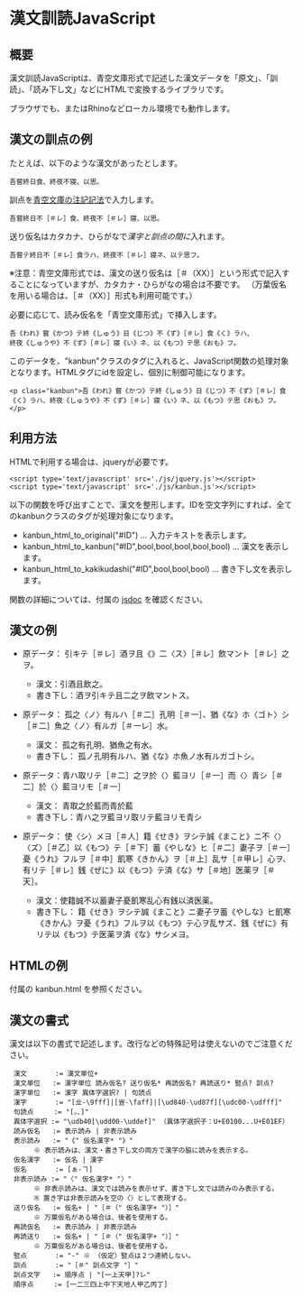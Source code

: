 # 漢文訓読JavaScript

## 概要

漢文訓読JavaScriptは、青空文庫形式で記述した漢文データを「原文」、「訓読」、「読み下し文」などにHTMLで変換するライブラリです。

ブラウザでも、またはRhinoなどローカル環境でも動作します。

## 漢文の訓点の例

たとえば、以下のような漢文があったとします。

    吾嘗終日食、終夜不寝、以思。

訓点を[青空文庫の注記記法](http://kumihan.aozora.gr.jp/kunten.html)で入力します。

    吾嘗終日不［＃レ］食、終夜不［＃レ］寝、以思。

送り仮名はカタカナ、ひらがなで*漢字と訓点の間に*入れます。

    吾嘗テ終日不［＃レ］食ラハ、終夜不［＃レ］寝ネ、以テ思フ。

※注意：青空文庫形式では、漢文の送り仮名は［＃（XX）］という形式で記入することになっていますが、カタカナ・ひらがなの場合は不要です。
（万葉仮名を用いる場合は、［＃（XX）］形式も利用可能です。）

必要に応じて、読み仮名を「青空文庫形式」で挿入します。

    吾《われ》嘗《かつ》テ終《しゅう》日《じつ》不《ず》［＃レ］食《く》ラハ、
    終夜《しゅうや》不《ず》［＃レ］寝《い》ネ、以《もつ》テ思《おも》フ。

このデータを、"kanbun"クラスのタグに入れると、JavaScript関数の処理対象となります。HTMLタグにidを設定し、個別に制御可能になります。

    <p class="kanbun">吾《われ》嘗《かつ》テ終《しゅう》日《じつ》不《ず》［＃レ］食《く》ラハ、終夜《しゅうや》不《ず》［＃レ］寝《い》ネ、以《もつ》テ思《おも》フ。</p>

## 利用方法

HTMLで利用する場合は、jqueryが必要です。

    <script type='text/javascript' src='./js/jquery.js'></script>
    <script type='text/javascript' src='./js/kanbun.js'></script>

以下の関数を呼び出すことで、漢文を整形します。IDを空文字列にすれば、全てのkanbunクラスのタグが処理対象になります。

- kanbun_html_to_original("#ID") … 入力テキストを表示します。
- kanbun_html_to_kanbun("#ID",bool,bool,bool,bool,bool) … 漢文を表示します。
- kanbun_html_to_kakikudashi("#ID",bool,bool,bool) … 書き下し文を表示します。

関数の詳細については、付属の [jsdoc](./doc/index.html) を確認ください。

## 漢文の例

- 原データ： 引キテ［＃レ］酒ヲ且《》二〈ス〉［＃レ］飲マント［＃レ］之ヲ。
    * 漢文：引酒且飲之。
    * 書き下し：酒ヲ引キテ且二之ヲ飲マントス。

- 原データ： 孤之〈ノ〉有ルハ［＃二］孔明［＃一］、猶《な》ホ〈ゴト〉シ［＃二］魚之〈ノ〉有ルガ［＃一レ］水。
    * 漢文： 孤之有孔明、猶魚之有水。
    * 書き下し： 孤ノ孔明有ルハ、猶《な》ホ魚ノ水有ルガゴトシ。

- 原データ：青ハ取リテ［＃二］之ヲ於〈〉藍ヨリ［＃一］而〈〉青シ［＃二］於〈〉藍ヨリモ［＃一］
    * 漢文： 青取之於藍而青於藍
    * 書き下し：青ハ之ヲ藍ヨリ取リテ藍ヨリモ青シ

- 原データ： 使〈シ〉メヨ［＃人］籍《せき》ヲシテ誠《まこと》ニ不〈〉〈ズ〉［＃乙］以《もつ》テ［＃下］蓄《やしな》ヒ［＃二］妻子ヲ［＃一］憂《うれ》フルヲ［＃中］飢寒《きかん》ヲ［＃上］乱サ［＃甲レ］心ヲ、有リテ［＃レ］銭《ぜに》以《もつ》テ済《な》サ［＃地］医薬ヲ［＃天］。
    * 漢文：使籍誠不以蓄妻子憂飢寒乱心有銭以済医薬。
    * 書き下し： 籍《せき》ヲシテ誠《まこと》ニ妻子ヲ蓄《やしな》ヒ飢寒《きかん》ヲ憂《うれ》フルヲ以《もつ》テ心ヲ乱サズ、銭《ぜに》有リテ以《もつ》テ医薬ヲ済《な》サシメヨ。


## HTMLの例

付属の kanbun.html を参照ください。

## 漢文の書式

漢文は以下の書式で記述します。改行などの特殊記号は使えないのでご注意ください。

     漢文       := 漢文単位+
     漢文単位   := 漢字単位 読み仮名? 送り仮名* 再読仮名? 再読送り* 竪点? 訓点?
     漢字単位   := 漢字 異体字選択? | 句読点
     漢字       := "[㐀-\9fff]|[豈-\faff]|[\ud840-\ud87f][\udc00-\udfff]"
     句読点     := "[。、]"
     異体字選択 := "\udb40[\udd00-\uddef]" （異体字選択子：U+E0100...U+E01EF）
     読み仮名   := 表示読み | 非表示読み
     表示読み   := "《" 仮名漢字* "》"
          ※ 表示読みは、漢文・書き下し文の両方で漢字の脇に読みを表示する。
     仮名漢字   := 仮名 | 漢字
     仮名       := [ぁ-ヿ]
     非表示読み := "〈" 仮名漢字* "〉"
          ※ 非表示読みは、漢文では読みを表示せず、書き下し文では読みのみ表示する。
          ※ 置き字は非表示読みを空の〈〉として表現する。
     送り仮名   := 仮名+ | "［＃（" 仮名漢字+ "）］"
          ※ 万葉仮名がある場合は、後者を使用する。
     再読仮名   := 表示読み | 非表示読み
     再読送り   := 仮名+ | "［＃（" 仮名漢字+ "）］"
          ※ 万葉仮名がある場合は、後者を使用する。
     竪点       := "‐" ※ （仮定）竪点は２つ連続しない。
     訓点       := "［＃" 訓点文字 "］"
     訓点文字   := 順序点 | "[一上天甲]?レ"
     順序点     := [一二三四上中下天地人甲乙丙丁]

